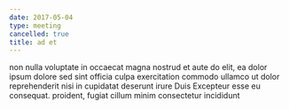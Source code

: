 ```yaml
---
date: 2017-05-04
type: meeting
cancelled: true
title: ad et
---
```

non nulla voluptate in occaecat magna nostrud et aute do elit, ea dolor ipsum dolore sed sint officia culpa exercitation commodo ullamco ut dolor reprehenderit nisi in cupidatat deserunt irure Duis Excepteur esse eu consequat. proident, fugiat cillum minim consectetur incididunt